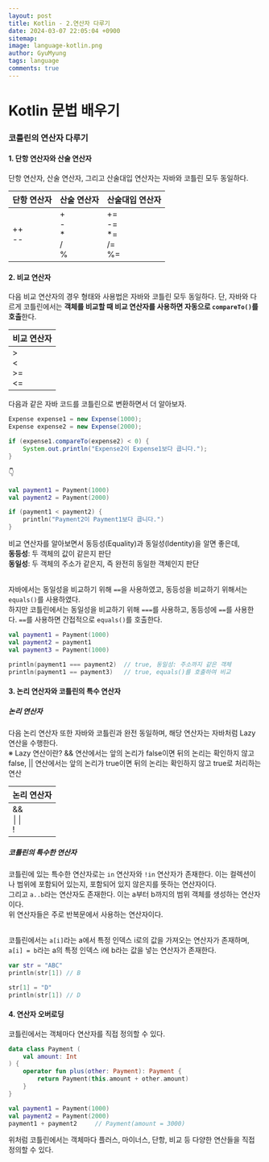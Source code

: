 ```yaml
---
layout:	post
title: Kotlin - 2.연산자 다루기
date: 2024-03-07 22:05:04 +0900
sitemap: 
image: language-kotlin.png
author: GyuMyung
tags: language
comments: true
---
```


# Kotlin 문법 배우기
### 코틀린의 연산자 다루기
#### 1. 단항 연산자와 산술 연산자
단항 연산자, 산술 연산자, 그리고 산술대입 연산자는 자바와 코틀린 모두 동일하다. <br/>

|단항 연산자|산술 연산자|산술대입 연산자|
|---|---|---|
|++ <br/>--|+ <br/>- <br/> *<br/> /<br/> %|+= <br/> -= <br/> *= <br/> /= <br/> %= |

#### 2. 비교 연산자
다음 비교 연산자의 경우 형태와 사용법은 자바와 코틀린 모두 동일하다. 단, 자바와 다르게 코틀린에서는 **객체를 비교할 때 비교 연산자를 사용하면 자동으로 `compareTo()`를 호출**한다. <br/>

|비교 연산자|
|---|
|\> <br/> \< <br/> >= <br/> <= |

다음과 같은 자바 코드를 코틀린으로 변환하면서 더 알아보자.
```java
Expense expense1 = new Expense(1000);
Expense expense2 = new Expense(2000);

if (expense1.compareTo(expense2) < 0) {
    System.out.println("Expense2이 Expense1보다 큽니다.");
}
```
👇

```kotlin
val payment1 = Payment(1000)
val payment2 = Payment(2000)

if (payment1 < payment2) {
    println("Payment2이 Payment1보다 큽니다.")
}
```

비교 연산자를 알아보면서 동등성(Equality)과 동일성(Identity)을 알면 좋은데, <br/>
**동등성**: 두 객체의 값이 같은지 판단 <br/>
**동일성**: 두 객체의 주소가 같은지, 즉 완전히 동일한 객체인지 판단 <br/><br/>

자바에서는 동일성을 비교하기 위해 `==`을 사용하였고, 동등성을 비교하기 위해서는 `equals()`를 사용하였다. <br/>
하지만 코틀린에서는 동일성을 비교하기 위해 `===`를 사용하고, 동등성에 `==`를 사용한다. `==`를 사용하면 간접적으로 `equals()`를 호출한다. <br/>
```kotlin
val payment1 = Payment(1000)
val payment2 = payment1
val payment3 = Payment(1000)

println(payment1 === payment2)  // true, 동일성: 주소까지 같은 객체
println(payment1 == payment3)   // true, equals()를 호출하여 비교
```

#### 3. 논리 연산자와 코틀린의 특수 연산자
##### 논리 연산자
다음 논리 연산자 또한 자바와 코틀린과 완전 동일하며, 해당 연산자는 자바처럼 Lazy 연산을 수행한다. <br/>
  ※ Lazy 연산이란? && 연산에서는 앞의 논리가 false이면 뒤의 논리는 확인하지 않고 false, || 연산에서는 앞의 논리가 true이면 뒤의 논리는 확인하지 않고 true로 처리하는 연산 <br/>

|논리 연산자|
|---|
|&& <br/> ││ <br/> ! |

##### 코틀린의 특수한 연산자
코틀린에 있는 특수한 연산자로는 `in` 연산자와 `!in` 연산자가 존재한다. 이는 컬렉션이나 범위에 포함되어 있는지, 포함되어 있지 않은지를 뜻하는 연산자이다. <br/>
그리고 `a..b`라는 연산자도 존재한다. 이는 a부터 b까지의 범위 객체를 생성하는 연산자이다. <br/>
위 연산자들은 주로 반복문에서 사용하는 연산자이다. <br/><br/>

코틀린에서는 `a[i]`라는 a에서 특정 인덱스 i로의 값을 가져오는 연산자가 존재하며, `a[i] = b`라는 a의 특정 인덱스 i에 b라는 값을 넣는 연산자가 존재한다. <br/>
```kotlin
var str = "ABC"
println(str[1]) // B

str[1] = "D"
println(str[1]) // D
```

#### 4. 연산자 오버로딩
코틀린에서는 객체마다 연산자를 직접 정의할 수 있다. <br/>
```kotlin
data class Payment (
    val amount: Int
) {
    operator fun plus(other: Payment): Payment {
        return Payment(this.amount + other.amount)
    }
}
```
```kotlin
val payment1 = Payment(1000)
val payment2 = Payment(2000)
payment1 + payment2     // Payment(amount = 3000)
```

위처럼 코틀린에서는 객체마다 플러스, 마이너스, 단항, 비교 등 다양한 연산들을 직접 정의할 수 있다. <br/>
